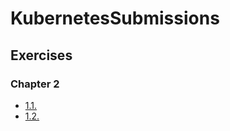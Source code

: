 # KubernetesSubmissions

## Exercises

### Chapter 2

- [1.1.](https://github.com/Wilky2/KubernetesSubmissions/tree/master/log-output-app)
- [1.2.](https://github.com/Wilky2/KubernetesSubmissions/tree/master/todo-app-web-server)